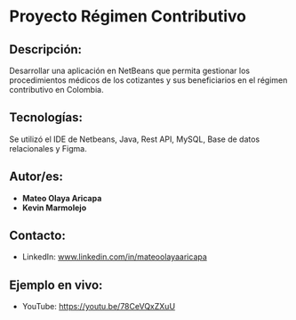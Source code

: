# Proyecto Régimen Contributivo
## Descripción:
Desarrollar una aplicación en NetBeans que permita gestionar los procedimientos médicos de los cotizantes y sus beneficiarios en el régimen contributivo en Colombia. 

## Tecnologías:
Se utilizó el IDE de Netbeans, Java, Rest API, MySQL, Base de datos relacionales y Figma.

## Autor/es:
* **Mateo Olaya Aricapa**
* **Kevin Marmolejo**

## Contacto:
* LinkedIn: www.linkedin.com/in/mateoolayaaricapa

## Ejemplo en vivo:
* YouTube: https://youtu.be/78CeVQxZXuU
